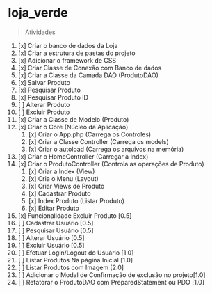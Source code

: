 # loja_verde

> Atividades
1. [x] Criar o banco de dados da Loja
2. [x] Criar a estrutura de pastas do projeto
3. [x] Adicionar o framework de CSS
4. [x] Criar Classe de Conexão com Banco de dados
5. [x] Criar a Classe da Camada DAO (ProdutoDAO)
 1. [x] Salvar Produto
 2. [x] Pesquisar Produto
 3. [x] Pesquisar Produto ID
 4. [ ] Alterar Produto
 5. [ ] Excluir Produto
6. [x] Criar a Classe de Modelo (Produto)
7. [x] Criar o Core (Núcleo da Aplicação)
   1. [x] Criar o App.php (Carrega os Controles)
   2. [x] Criar a Classe Controller (Carrega os models)
   3. [x] Criar o autoload (Carrega os arquivos na memória)
8. [x] Criar o HomeController (Carregar a Index)
9. [x] Criar o ProdutoController (Controla as operações de Produto)
   1. [x] Criar a Index (View)
   2. [x] Cria o Menu (Layout)
   3. [x] Criar Views de Produto
   4. [x] Cadastrar Produto
   5. [x] Index Produto (Listar Produto)
   6. [x] Editar Produto
10. [x] Funcionalidade Excluir Produto [0.5]
11. [ ] Cadastrar Usuário [0.5]
12. [ ] Pesquisar Usuário [0.5]
13. [ ] Alterar Usuário [0.5]
14. [ ] Excluir Usuário [0.5]
15. [ ] Efetuar Login/Logout do Usuário [1.0]
16. [ ] Listar Produtos Na página Inicial [1.0]
17. [ ] Listar Produtos com Imagem [2.0]
18. [ ] Adicionar o Modal de Confirmação de exclusão no projeto[1.0]
19. [ ] Refatorar o ProdutoDAO com PreparedStatement ou PDO [1.0]